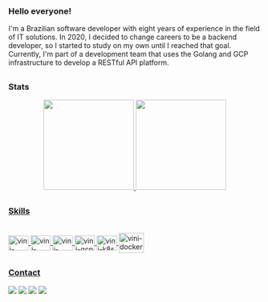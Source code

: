 ### Hello everyone!
I'm a Brazilian software developer with eight years of experience in the field of IT solutions. In 2020, I decided to change careers to be a backend developer, so I started to study on my own until I reached that goal. Currently, I'm part of a development team that uses the Golang and GCP infrastructure to develop a RESTful API platform. 

##
### Stats

<div align="center">
  <a href="https://github.com/vinicius-n4">
  <img height="180em" src="https://github-readme-stats.vercel.app/api?username=vinicius-n4&show_icons=true&theme=blue-green&include_all_commits=true&count_private=true"/>
  <img height="180em" src="https://github-readme-stats.vercel.app/api/top-langs/?username=vinicius-n4&layout=compact&langs_count=7&theme=blue-green&count_private=true"/>
</div>

##
### Skills

<div style="display: inline_block"><br>
  <img align="center" alt="vini-ubuntu" height="30" width="40" src="https://cdn.jsdelivr.net/gh/devicons/devicon/icons/ubuntu/ubuntu-plain.svg" />
  <img align="center" alt="vini-python" height="30" width="40" src="https://cdn.jsdelivr.net/gh/devicons/devicon/icons/python/python-original.svg" />
  <img align="center" alt="vini-golang" height="30" width="40" src="https://cdn.jsdelivr.net/gh/devicons/devicon/icons/go/go-original.svg" />
  <img align="center" alt="vini-gcp" height="30" width="40" src="https://cdn.jsdelivr.net/gh/devicons/devicon/icons/googlecloud/googlecloud-original.svg" />
  <img align="center" alt="vini-k8s" height="30" width="40" src="https://cdn.jsdelivr.net/gh/devicons/devicon/icons/kubernetes/kubernetes-plain.svg" />
  <img align="center" alt="vini-docker" height="40" width="50" src="https://cdn.jsdelivr.net/gh/devicons/devicon/icons/docker/docker-original.svg" />
</div>
  
##
### Contact

<div> 
  <a href="https://www.linkedin.com/in/vinicius-n4/" target="_blank"><img src="https://img.shields.io/badge/LinkedIn-0077B5?style=for-the-badge&logo=linkedin&logoColor=white" target="_blank"></a>
  <a href="mailto:vinicius_n4@hotmail.com" target="_blank"><img src="https://img.shields.io/badge/Microsoft_Outlook-0078D4?style=for-the-badge&logo=microsoft-outlook&logoColor=white" target="_blank"></a>
  <a href="https://instagram.com/vinicius_n4"><img src="https://img.shields.io/badge/Instagram-E4405F?style=for-the-badge&logo=instagram&logoColor=white" target="_blank"></a>
  <a href="https://t.me/vinicius_n4" target="_blank"><img src="https://img.shields.io/badge/Telegram-2CA5E0?style=for-the-badge&logo=telegram&logoColor=white" target="_blank"></a>
</div>
